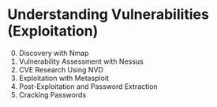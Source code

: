 # Understanding Vulnerabilities (Exploitation)

0. Discovery with Nmap
1. Vulnerability Assessment with Nessus
2. CVE Research Using NVD
3. Exploitation with Metasploit
4. Post-Exploitation and Password Extraction
5. Cracking Passwords